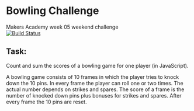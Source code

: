 
Bowling Challenge
=================

Makers Academy week 05 weekend challenge<br>
[![Build Status](https://travis-ci.org/rhiannonruth/bowling-challenge.svg?branch=master)](https://travis-ci.org/rhiannonruth/bowling-challenge)

Task:
-----
Count and sum the scores of a bowling game for one player (in JavaScript).

A bowling game consists of 10 frames in which the player tries to knock down the 10 pins. In every frame the player can roll one or two times. The actual number depends on strikes and spares. The score of a frame is the number of knocked down pins plus bonuses for strikes and spares. After every frame the 10 pins are reset.
